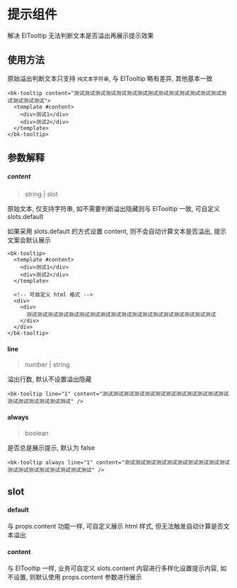 # 提示组件

解决 ElTooltip 无法判断文本是否溢出再展示提示效果 

## 使用方法

原始溢出判断文本只支持 `纯文本字符串`, 与 ElTooltip 略有差异, 其他基本一致

```vue
<bk-tooltip content="测试测试测试测试测试测试测试测试测试测试测试测试测试测试测试测试测试测试">
  <template #content>
    <div>测试1</div>
    <div>测试2</div>
  </template>
</bk-tooltip>
```

## 参数解释

##### content
> string | slot

原始文本, 仅支持字符串, 如不需要判断溢出隐藏则与 ElTooltip 一致, 可自定义 slots.default

如果采用 slots.default 的方式设置 content, 则不会自动计算文本是否溢出, 提示文案会默认展示

```vue
<bk-tooltip>
  <template #content>
    <div>测试1</div>
    <div>测试2</div>
  </template>
  
  <!-- 可自定义 html 格式 -->
  <div>
    <div>
      测试测试测试测试测试测试测试测试测试测试测试测试测试测试测试测试测试测试
    </div>
  </div>
</bk-tooltip>
```

#### line
> number | string

溢出行数, 默认不设置溢出隐藏

```vue
<bk-tooltip line="1" content="测试测试测试测试测试测试测试测试测试测试测试测试测试测试测试测试测试测试" />
```

#### always
> boolean

是否总是展示提示, 默认为 false

```vue
<bk-tooltip always line="1" content="测试测试测试测试测试测试测试测试测试测试测试测试测试测试测试测试测试测试" />
```

## slot

#### default

与 props.content 功能一样, 可自定义展示 html 样式, 但无法触发自动计算是否文本溢出

#### content

与 ElTooltip 一样, 业务可自定义 slots.content 内容进行多样化设置提示内容, 如不设置, 则默认使用 props.content 参数进行展示
